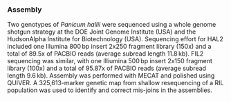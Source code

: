 ### Assembly

Two genotypes of *Panicum hallii* were sequenced using a whole genome
shotgun strategy at the DOE Joint Genome Institute (USA) and the
HudsonAlpha Institute for Biotechnology (USA). Sequencing effort for
HAL2 included one Illumina 800 bp insert 2x250 fragment library
(150x) and a total of 89.5x of PACBIO reads (average subread length
11.8 kb). FIL2 sequencing was similar, with one Illiumina 500 bp insert
2x150 fragment library (100x) and a total of 95.87x of PACBIO reads
(average subread length 9.6 kb). Assembly was performed with MECAT and
polished using QUIVER. A 325,613-marker genetic map from shallow
resequencing of a RIL population was used to identify and correct
mis-joins in the assemblies.
